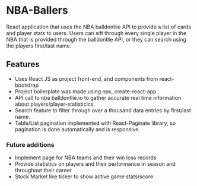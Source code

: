 # NBA-Ballers
React application that uses the NBA balldontlie API  to provide a list of cards and player stats to users. Users can sift through every single player in the NBA that is provided through the balldontlie API, or they can search using the players first/last name.

## Features
-  Uses React JS as project front-end, and components from react-bootstrap
- Project boilerplate was made using npx, create-react-app.
- API call to nba balldontlie.io to gather accurate real time information about players/player-statisticics
- Search feature to filter through over a thousand data entries by first/last name.
- Table/List pagination implemented with React-Paginate library, so pagination is done automatically and is responsive.

### Future additions
- Implement page for NBA teams and their win loss records
- Provide statistics on players and their performance in season and throughout their career
- Stock Market like ticker to show active game stats/score
